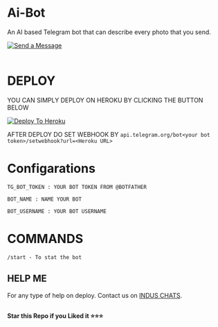# Ai-Bot
An AI based Telegram bot that can describe every photo that you send.

[![Send a Message](https://img.shields.io/badge/Send--a--Message-blue?logo=copy&style=for-the-badge "Send a Message")](https://t.me/missAlvi_bot "Send a Message")<br><br>

# DEPLOY
YOU CAN SIMPLY DEPLOY ON HEROKU BY CLICKING THE BUTTON BELOW

[![Deploy To Heroku](https://www.herokucdn.com/deploy/button.svg)](https://heroku.com/deploy?template=https://github.com/Benchamxd/Ai-Bot/tree/main)

AFTER DEPLOY DO SET WEBHOOK BY ``api.telegram.org/bot<your bot token>/setwebhook?url=<Heroku URL>``

# Configarations

``TG_BOT_TOKEN : YOUR BOT TOKEN FROM @BOTFATHER``

``BOT_NAME : NAME YOUR BOT``

``BOT_USERNAME : YOUR BOT USERNAME``

# COMMANDS

``/start - To stat the bot``

## HELP ME

For any type of help on deploy. Contact us on [INDUS CHATS](https://t.me/induschats).


##

**Star this Repo if you Liked it ⭐⭐⭐**
